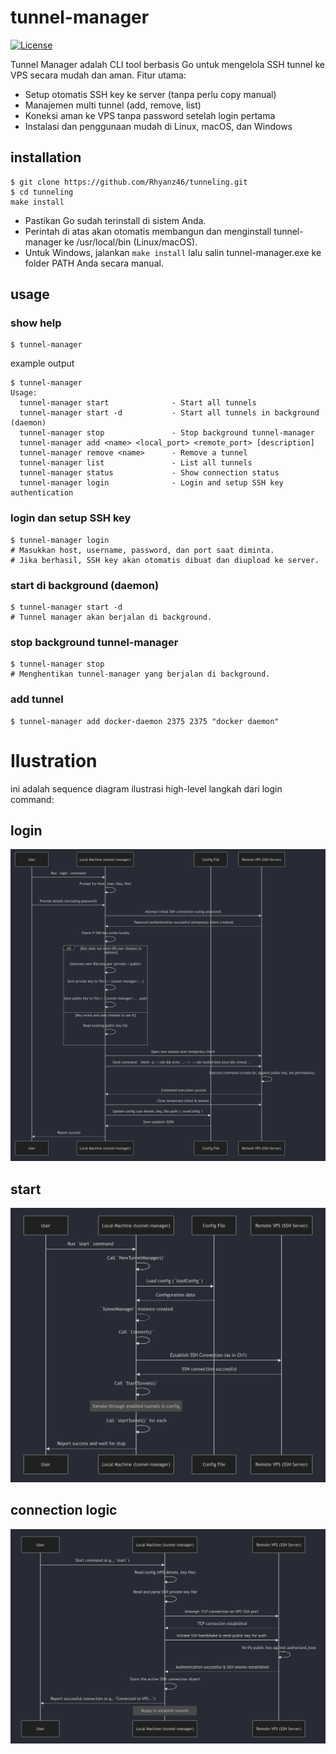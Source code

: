 # tunnel-manager
[![License](https://img.shields.io/badge/license-MIT-blue.svg)](https://opensource.org/licenses/MIT)

Tunnel Manager adalah CLI tool berbasis Go untuk mengelola SSH tunnel ke VPS secara mudah dan aman. Fitur utama:
- Setup otomatis SSH key ke server (tanpa perlu copy manual)
- Manajemen multi tunnel (add, remove, list)
- Koneksi aman ke VPS tanpa password setelah login pertama
- Instalasi dan penggunaan mudah di Linux, macOS, dan Windows

## installation

```
$ git clone https://github.com/Rhyanz46/tunneling.git
$ cd tunneling
make install
```

- Pastikan Go sudah terinstall di sistem Anda.
- Perintah di atas akan otomatis membangun dan menginstall tunnel-manager ke /usr/local/bin (Linux/macOS).
- Untuk Windows, jalankan `make install` lalu salin tunnel-manager.exe ke folder PATH Anda secara manual.

## usage
### show help
```
$ tunnel-manager
```
example output
```
$ tunnel-manager     
Usage:
  tunnel-manager start              - Start all tunnels
  tunnel-manager start -d           - Start all tunnels in background (daemon)
  tunnel-manager stop               - Stop background tunnel-manager
  tunnel-manager add <name> <local_port> <remote_port> [description]
  tunnel-manager remove <name>      - Remove a tunnel
  tunnel-manager list               - List all tunnels
  tunnel-manager status             - Show connection status
  tunnel-manager login              - Login and setup SSH key authentication
```

### login dan setup SSH key
```
$ tunnel-manager login
# Masukkan host, username, password, dan port saat diminta.
# Jika berhasil, SSH key akan otomatis dibuat dan diupload ke server.
```

### start di background (daemon)
```
$ tunnel-manager start -d
# Tunnel manager akan berjalan di background.
```

### stop background tunnel-manager
```
$ tunnel-manager stop
# Menghentikan tunnel-manager yang berjalan di background.
```

### add tunnel
```
$ tunnel-manager add docker-daemon 2375 2375 "docker daemon"
```

# Ilustration
ini adalah sequence diagram ilustrasi high-level langkah dari login command:

## login
![alt text](image.png)

## start
![alt text](image-1.png)

## connection logic
![alt text](image-2.png)